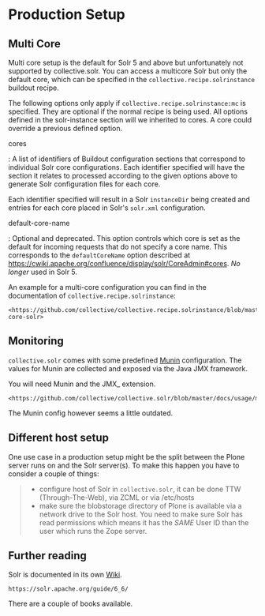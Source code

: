 # Production Setup

## Multi Core

Multi core setup is the default for Solr 5 and above but unfortunately not supported by collective.solr.
You can access a multicore Solr but only the default core,
which can be specified in the `collective.recipe.solrinstance` buildout recipe.

The following options only apply if `collective.recipe.solrinstance:mc` is specified.
They are optional if the normal recipe is being used.
All options defined in the solr-instance section will we inherited to cores.
A core could override a previous defined option.

cores

: A list of identifiers of Buildout configuration sections that correspond to individual Solr core configurations.
  Each identifier specified will have the section it relates to processed according to the given options above to generate Solr configuration files for each core.

  Each identifier specified will result in a Solr `instanceDir` being created and entries for each core placed in Solr's `solr.xml` configuration.

default-core-name

: Optional and deprecated.
  This option controls which core is set as the default for incoming requests that do not specify a core name.
  This corresponds to the `defaultCoreName` option described at <https://cwiki.apache.org/confluence/display/solr/CoreAdmin#cores>.
  *No longer* used in Solr 5.

An example for a multi-core configuration you can find in the documentation of `collective.recipe.solrinstance`:

```{seealso}
<https://github.com/collective/collective.recipe.solrinstance/blob/master/README.rst#multi-core-solr>
```

## Monitoring

`collective.solr` comes with some predefined [Munin](https://munin-monitoring.org/) configuration.
The values for Munin are collected and exposed via the Java JMX framework.

You will need Munin and the JMX\_ extension.

```{seealso}
<https://github.com/collective/collective.solr/blob/master/docs/usage/monitoring.rst>
```

The Munin config however seems a little outdated.

## Different host setup

One use case in a production setup might be the split between the Plone server runs on and the Solr server(s).
To make this happen you have to consider a couple of things:

> - configure host of Solr in `collective.solr`, it can be done TTW (Through-The-Web), via ZCML or via /etc/hosts
> - make sure the blobstorage directory of Plone is available via a network drive to the Solr host.
>   You need to make sure Solr has read permissions which means it has the *SAME* User ID than the user which runs the Zope server.

## Further reading

Solr is documented in its own [Wiki](https://cwiki.apache.org/confluence/display/solr/).

```{seealso}
https://solr.apache.org/guide/6_6/
```

There are a couple of books available.
